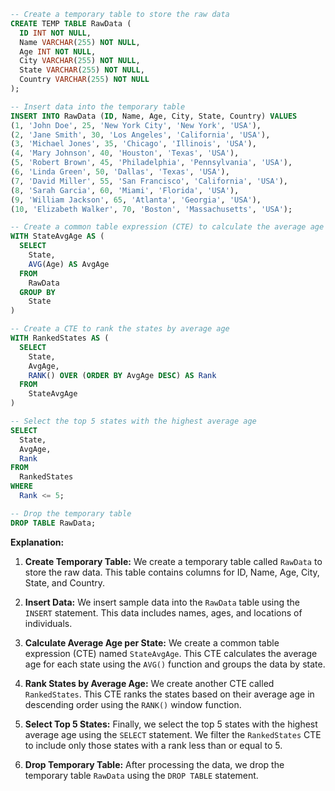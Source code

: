 ```sql
-- Create a temporary table to store the raw data
CREATE TEMP TABLE RawData (
  ID INT NOT NULL,
  Name VARCHAR(255) NOT NULL,
  Age INT NOT NULL,
  City VARCHAR(255) NOT NULL,
  State VARCHAR(255) NOT NULL,
  Country VARCHAR(255) NOT NULL
);

-- Insert data into the temporary table
INSERT INTO RawData (ID, Name, Age, City, State, Country) VALUES
(1, 'John Doe', 25, 'New York City', 'New York', 'USA'),
(2, 'Jane Smith', 30, 'Los Angeles', 'California', 'USA'),
(3, 'Michael Jones', 35, 'Chicago', 'Illinois', 'USA'),
(4, 'Mary Johnson', 40, 'Houston', 'Texas', 'USA'),
(5, 'Robert Brown', 45, 'Philadelphia', 'Pennsylvania', 'USA'),
(6, 'Linda Green', 50, 'Dallas', 'Texas', 'USA'),
(7, 'David Miller', 55, 'San Francisco', 'California', 'USA'),
(8, 'Sarah Garcia', 60, 'Miami', 'Florida', 'USA'),
(9, 'William Jackson', 65, 'Atlanta', 'Georgia', 'USA'),
(10, 'Elizabeth Walker', 70, 'Boston', 'Massachusetts', 'USA');

-- Create a common table expression (CTE) to calculate the average age for each state
WITH StateAvgAge AS (
  SELECT
    State,
    AVG(Age) AS AvgAge
  FROM
    RawData
  GROUP BY
    State
)

-- Create a CTE to rank the states by average age
WITH RankedStates AS (
  SELECT
    State,
    AvgAge,
    RANK() OVER (ORDER BY AvgAge DESC) AS Rank
  FROM
    StateAvgAge
)

-- Select the top 5 states with the highest average age
SELECT
  State,
  AvgAge,
  Rank
FROM
  RankedStates
WHERE
  Rank <= 5;

-- Drop the temporary table
DROP TABLE RawData;
```

**Explanation:**

1. **Create Temporary Table:** We create a temporary table called `RawData` to store the raw data. This table contains columns for ID, Name, Age, City, State, and Country.


2. **Insert Data:** We insert sample data into the `RawData` table using the `INSERT` statement. This data includes names, ages, and locations of individuals.


3. **Calculate Average Age per State:** We create a common table expression (CTE) named `StateAvgAge`. This CTE calculates the average age for each state using the `AVG()` function and groups the data by state.


4. **Rank States by Average Age:** We create another CTE called `RankedStates`. This CTE ranks the states based on their average age in descending order using the `RANK()` window function.


5. **Select Top 5 States:** Finally, we select the top 5 states with the highest average age using the `SELECT` statement. We filter the `RankedStates` CTE to include only those states with a rank less than or equal to 5.


6. **Drop Temporary Table:** After processing the data, we drop the temporary table `RawData` using the `DROP TABLE` statement.